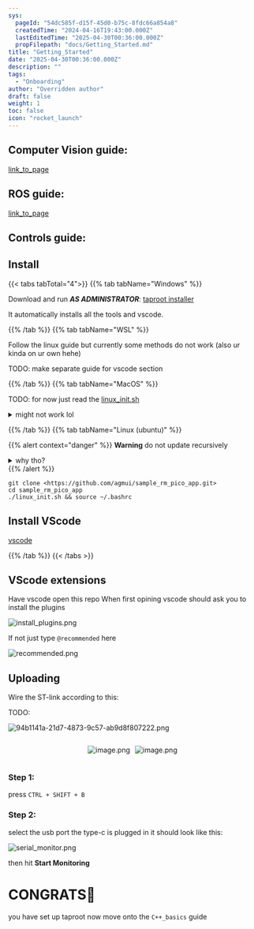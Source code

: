 ```yaml
---
sys:
  pageId: "54dc585f-d15f-45d0-b75c-8fdc66a854a8"
  createdTime: "2024-04-16T19:43:00.000Z"
  lastEditedTime: "2025-04-30T00:36:00.000Z"
  propFilepath: "docs/Getting_Started.md"
title: "Getting_Started"
date: "2025-04-30T00:36:00.000Z"
description: ""
tags:
  - "Onboarding"
author: "Overridden author"
draft: false
weight: 1
toc: false
icon: "rocket_launch"
---
```


## Computer Vision guide:

[link_to_page](86d45bc0-388b-4d26-8848-44f255f73d0e)

## ROS guide:

[link_to_page](3c76c1de-ec8f-46d6-8b0a-294005edc2d5)

## Controls guide:

## Install

{{< tabs tabTotal="4">}}
{{% tab tabName="Windows" %}}

Download and run _**AS ADMINISTRATOR**_: [taproot installer](https://github.com/Thornbots/TeachingFreshies/releases/tag/1.0)

It automatically installs all the tools and vscode.

{{% /tab %}}
{{% tab tabName="WSL" %}}

Follow the linux guide but currently some methods do not work (also ur kinda on ur own hehe)

TODO: make separate guide for vscode section

{{% /tab %}}
{{% tab tabName="MacOS" %}}

TODO: for now just read the [linux_init.sh](https://github.com/agmui/sample_rm_pico_app/blob/main/linux_init.sh)

<details>
<summary>might not work lol</summary>

`brew install libusb pkg-config`

Next install: [vscode](https://code.visualstudio.com/Download)

</details>

{{% /tab %}}
{{% tab tabName="Linux (ubuntu)" %}}

{{% alert context="danger" %}}
**Warning** do not update recursively
<details>
<summary>why tho?</summary>
There are some submodules that may go on for a while (like tinyusb) and I highly
recommend you don't need to get them.
If you want to see what submodules I update just look in `linux_init.sh`
</details>
{{% /alert %}}

```shell
git clone <https://github.com/agmui/sample_rm_pico_app.git>
cd sample_rm_pico_app
./linux_init.sh && source ~/.bashrc
```

## Install VScode

[vscode](https://code.visualstudio.com/Download)

{{% /tab %}}
{{< /tabs >}}

## VScode extensions

Have vscode open this repo
When first opining vscode should ask you to install the plugins

![install_plugins.png](https://prod-files-secure.s3.us-west-2.amazonaws.com/d518164a-d88e-44d1-a4ee-3adb3bd8bce0/89bd30f0-1825-4e77-867b-0a41ce370880/install_plugins.png?X-Amz-Algorithm=AWS4-HMAC-SHA256&X-Amz-Content-Sha256=UNSIGNED-PAYLOAD&X-Amz-Credential=ASIAZI2LB46674ZIZ7M4%2F20250604%2Fus-west-2%2Fs3%2Faws4_request&X-Amz-Date=20250604T230823Z&X-Amz-Expires=3600&X-Amz-Security-Token=IQoJb3JpZ2luX2VjEF4aCXVzLXdlc3QtMiJIMEYCIQCOeNockMK4zD9M5Ydwu5B41Nobzw2YzC%2FzoWg%2BPKxkxQIhAIlzH4Eu8gjiq%2FvOc%2FXqIshri4jOstnzRe5I5%2BJki5FYKv8DCDcQABoMNjM3NDIzMTgzODA1Igw4ogUC%2F1zS9dXikJwq3AN1MzsZnDAxUy7vyn7m5IzKlvvhOkGAd1QVpq%2Fm9IHmovuoyZVuHQzNhTcHwUmjfhWpZfOAc%2BnehBvzJzR7fexvs9A7WjjC4qvsr3rVX9kjR0gpXGnZm2sMRUzHXXQxeD22jqaz4oOhCjDTbNWqh4q7snaT2b9hDZcdhbI6fpmS5WPEOLriSfvA9u1dx1XYPIl9ddJaL0tBGTi7qKh3jCzSQ5rGSaO%2FQWYom9wwzr26ZK19c7dwSXnnxlKrYlmOJwCnHlbeZK1qEs06w18Agvkkm9vu81ea%2FmENeFb91ycOeRJqb8UQ3CpDovmPp8yWtNdL8%2F%2Bor%2B1UiScqjP406kUPAZJFw410yjvkBelVt01YdhmCQnDHpl4ITwvuH34ykrqsMQiYj5sC6sPLM3OBiEpMdnDMR4NSeFxykbqqypBYTUlMpmcPR8utWMOyYeIOA6lIPvlfK7ZjVwQ%2F9mwh31xqjhzRC9DWphGAVmjeKivWpFO7xWbFOJ1xS704dE9ZTqoh%2Fy5rvm3kbgAJBmtD21zx1eSO4o6Af2ItxxXMxw%2BPYriI2%2FsIZwlEfMPWTvzFh4VA6xiDPe1fbmZP9Ifb12%2BbVh1H70DilDit67gEsyjVb5AUKQCAqW7Mv2ZQLjCvhYPCBjqkAUtGzpEfVQiYBlYd6h011%2F44ewZDNqU7rw4sPi8D4UKa1Hj9kRp79pUgJZOjfrRdezMOk7f1Iscfc1eWjcSN9XlumN4aocIX0mNIti8g%2FsdM%2BdxWYXplO9q8SBwSkQfX4syZNynWlJcapwqIJbRQtLCwEdhu1ktQk%2B9ZzWYAysn77SuVApuS03wSgzq9SNsQ9RVgtf7hjwnI0awhlhYdpuBlZs0a&X-Amz-Signature=8e81df2163a812c3e3998fd9c422c7f9afaf04a73936ecbb1cfb9e3f925120e1&X-Amz-SignedHeaders=host&x-id=GetObject)

If not just type `@recommended` here  

![recommended.png](https://prod-files-secure.s3.us-west-2.amazonaws.com/d518164a-d88e-44d1-a4ee-3adb3bd8bce0/61e661e9-5d85-4dfc-be0d-8d2097a5e793/recommended.png?X-Amz-Algorithm=AWS4-HMAC-SHA256&X-Amz-Content-Sha256=UNSIGNED-PAYLOAD&X-Amz-Credential=ASIAZI2LB46674ZIZ7M4%2F20250604%2Fus-west-2%2Fs3%2Faws4_request&X-Amz-Date=20250604T230823Z&X-Amz-Expires=3600&X-Amz-Security-Token=IQoJb3JpZ2luX2VjEF4aCXVzLXdlc3QtMiJIMEYCIQCOeNockMK4zD9M5Ydwu5B41Nobzw2YzC%2FzoWg%2BPKxkxQIhAIlzH4Eu8gjiq%2FvOc%2FXqIshri4jOstnzRe5I5%2BJki5FYKv8DCDcQABoMNjM3NDIzMTgzODA1Igw4ogUC%2F1zS9dXikJwq3AN1MzsZnDAxUy7vyn7m5IzKlvvhOkGAd1QVpq%2Fm9IHmovuoyZVuHQzNhTcHwUmjfhWpZfOAc%2BnehBvzJzR7fexvs9A7WjjC4qvsr3rVX9kjR0gpXGnZm2sMRUzHXXQxeD22jqaz4oOhCjDTbNWqh4q7snaT2b9hDZcdhbI6fpmS5WPEOLriSfvA9u1dx1XYPIl9ddJaL0tBGTi7qKh3jCzSQ5rGSaO%2FQWYom9wwzr26ZK19c7dwSXnnxlKrYlmOJwCnHlbeZK1qEs06w18Agvkkm9vu81ea%2FmENeFb91ycOeRJqb8UQ3CpDovmPp8yWtNdL8%2F%2Bor%2B1UiScqjP406kUPAZJFw410yjvkBelVt01YdhmCQnDHpl4ITwvuH34ykrqsMQiYj5sC6sPLM3OBiEpMdnDMR4NSeFxykbqqypBYTUlMpmcPR8utWMOyYeIOA6lIPvlfK7ZjVwQ%2F9mwh31xqjhzRC9DWphGAVmjeKivWpFO7xWbFOJ1xS704dE9ZTqoh%2Fy5rvm3kbgAJBmtD21zx1eSO4o6Af2ItxxXMxw%2BPYriI2%2FsIZwlEfMPWTvzFh4VA6xiDPe1fbmZP9Ifb12%2BbVh1H70DilDit67gEsyjVb5AUKQCAqW7Mv2ZQLjCvhYPCBjqkAUtGzpEfVQiYBlYd6h011%2F44ewZDNqU7rw4sPi8D4UKa1Hj9kRp79pUgJZOjfrRdezMOk7f1Iscfc1eWjcSN9XlumN4aocIX0mNIti8g%2FsdM%2BdxWYXplO9q8SBwSkQfX4syZNynWlJcapwqIJbRQtLCwEdhu1ktQk%2B9ZzWYAysn77SuVApuS03wSgzq9SNsQ9RVgtf7hjwnI0awhlhYdpuBlZs0a&X-Amz-Signature=59e1273140bdc9b60ce526af99cf99a6ed9d6b6ba110c0ea5ed9fdbd490b11b2&X-Amz-SignedHeaders=host&x-id=GetObject)

## Uploading

Wire the ST-link according to this:

TODO:

![94b1141a-21d7-4873-9c57-ab9d8f807222.png](https://prod-files-secure.s3.us-west-2.amazonaws.com/d518164a-d88e-44d1-a4ee-3adb3bd8bce0/e5fad17d-ab82-4300-9f4c-505ab4b1202c/94b1141a-21d7-4873-9c57-ab9d8f807222.png?X-Amz-Algorithm=AWS4-HMAC-SHA256&X-Amz-Content-Sha256=UNSIGNED-PAYLOAD&X-Amz-Credential=ASIAZI2LB46674ZIZ7M4%2F20250604%2Fus-west-2%2Fs3%2Faws4_request&X-Amz-Date=20250604T230823Z&X-Amz-Expires=3600&X-Amz-Security-Token=IQoJb3JpZ2luX2VjEF4aCXVzLXdlc3QtMiJIMEYCIQCOeNockMK4zD9M5Ydwu5B41Nobzw2YzC%2FzoWg%2BPKxkxQIhAIlzH4Eu8gjiq%2FvOc%2FXqIshri4jOstnzRe5I5%2BJki5FYKv8DCDcQABoMNjM3NDIzMTgzODA1Igw4ogUC%2F1zS9dXikJwq3AN1MzsZnDAxUy7vyn7m5IzKlvvhOkGAd1QVpq%2Fm9IHmovuoyZVuHQzNhTcHwUmjfhWpZfOAc%2BnehBvzJzR7fexvs9A7WjjC4qvsr3rVX9kjR0gpXGnZm2sMRUzHXXQxeD22jqaz4oOhCjDTbNWqh4q7snaT2b9hDZcdhbI6fpmS5WPEOLriSfvA9u1dx1XYPIl9ddJaL0tBGTi7qKh3jCzSQ5rGSaO%2FQWYom9wwzr26ZK19c7dwSXnnxlKrYlmOJwCnHlbeZK1qEs06w18Agvkkm9vu81ea%2FmENeFb91ycOeRJqb8UQ3CpDovmPp8yWtNdL8%2F%2Bor%2B1UiScqjP406kUPAZJFw410yjvkBelVt01YdhmCQnDHpl4ITwvuH34ykrqsMQiYj5sC6sPLM3OBiEpMdnDMR4NSeFxykbqqypBYTUlMpmcPR8utWMOyYeIOA6lIPvlfK7ZjVwQ%2F9mwh31xqjhzRC9DWphGAVmjeKivWpFO7xWbFOJ1xS704dE9ZTqoh%2Fy5rvm3kbgAJBmtD21zx1eSO4o6Af2ItxxXMxw%2BPYriI2%2FsIZwlEfMPWTvzFh4VA6xiDPe1fbmZP9Ifb12%2BbVh1H70DilDit67gEsyjVb5AUKQCAqW7Mv2ZQLjCvhYPCBjqkAUtGzpEfVQiYBlYd6h011%2F44ewZDNqU7rw4sPi8D4UKa1Hj9kRp79pUgJZOjfrRdezMOk7f1Iscfc1eWjcSN9XlumN4aocIX0mNIti8g%2FsdM%2BdxWYXplO9q8SBwSkQfX4syZNynWlJcapwqIJbRQtLCwEdhu1ktQk%2B9ZzWYAysn77SuVApuS03wSgzq9SNsQ9RVgtf7hjwnI0awhlhYdpuBlZs0a&X-Amz-Signature=5a3f7368176456a709292bdc36ce6d7fb7bfe30275ed3e2eba3b1b1055f40374&X-Amz-SignedHeaders=host&x-id=GetObject)

<div style="display: flex;flex-direction: row; column-gap:10px; max-width: 630px;justify-content: center;">
<div>

![image.png](https://prod-files-secure.s3.us-west-2.amazonaws.com/d518164a-d88e-44d1-a4ee-3adb3bd8bce0/210ecb78-1116-4d7b-b9b7-2292f66fa2c2/image.png?X-Amz-Algorithm=AWS4-HMAC-SHA256&X-Amz-Content-Sha256=UNSIGNED-PAYLOAD&X-Amz-Credential=ASIAZI2LB466RHMRK7WJ%2F20250604%2Fus-west-2%2Fs3%2Faws4_request&X-Amz-Date=20250604T230829Z&X-Amz-Expires=3600&X-Amz-Security-Token=IQoJb3JpZ2luX2VjEF4aCXVzLXdlc3QtMiJHMEUCIQCbylS66iUAL4DtCIJa%2FLskZPVGwAlZY50NXu8p4UOaTAIgQk7rtTjVVkpjs1nj%2FVnL0Lc6Wtl0Tpe24powtlhHAtYq%2FwMINxAAGgw2Mzc0MjMxODM4MDUiDM26Dmfv4NPqAGrQqircA9AxzCeSBGQgo1cQSZSZy0Bc2bdkfIHVZvykXyXxX1sWIsAU3g5Kyd%2BnpE2peDTJFubFrz9G5s%2Bhxhh%2BoS72ArcTuFfxSNRJyBXtoG6kHeBdISM3SbUo3kUO5MHYlncl%2BY8Tm9lfbes3qr1D45cUj9OXEePffZDaROn7lp1AAvlI4K0BgL1qwXfjsGDQ5NwPzWhsqchrFQqCMW7aRF4TFs9Nd63cS80YDlz0qHdd40UzQIlKqTVB5278XDAQc9iavMt%2FR%2Bz3AwNWBJWjn%2BtWr0sSQAAIRpslXv7SKTt80yDedLzQr%2Ba%2BIuWzVj9esHi%2Bd9QJhqZ4saKNB%2BkwrSdevYoB41cm523OhyTqXI1EOfQzW9LjIGr%2Byf2tGTBqhOe5CDnZIUmWMHFH786G9AYgrXRdJgnlvRj%2Ffsi0zDADtzzIUapFfolhadRWwK%2BIZ1iX4z90Fy6xRG%2FFPreDSQXK6kTL%2B9S3upGFg4i54z0xI7yhN2K1371pwOgtvd28s6JqI7OrTC5%2BwRuvS1eIcAON%2Fm1LOOFpCXgWqQFdDFGAh44kdeE61JJwy8YT9BdCVx0SWZva%2BF9tdKX3PPgRo5uNAe%2FfXRGpqoa3Ix5uc8CIT9kXpIOX0Ja%2BVZLe7RX2MK2Fg8IGOqUBcyK7MuSh%2FXGd7EZ7CD7nxziDPvWlFlyJviomwlDxzGZZRpbOW5Ts1QSkAVsg%2Bsls4f%2BgXnuVfhUPs8MDSp%2FQBmIB6y9HFyge57r8cd5%2BeIMX8EP7JcL5MLxctUqzssoAmsv63GCE%2FDLwMabxE7po7UD1qo6DpxN9AgyPGlSSuM9YBvvrW5%2F3gXQUP0uwo2nc5YVQKq0Azy4Su98sWgc2w38L9q5B&X-Amz-Signature=3002c26f864e929eaa53890aba54623e944bfd231d2ba43ec0a549b861e27480&X-Amz-SignedHeaders=host&x-id=GetObject)

</div>
<div>

![image.png](https://prod-files-secure.s3.us-west-2.amazonaws.com/d518164a-d88e-44d1-a4ee-3adb3bd8bce0/33a0fd0f-8ca6-4a86-8e09-26e95ded1fff/image.png?X-Amz-Algorithm=AWS4-HMAC-SHA256&X-Amz-Content-Sha256=UNSIGNED-PAYLOAD&X-Amz-Credential=ASIAZI2LB466YWIIQLXA%2F20250604%2Fus-west-2%2Fs3%2Faws4_request&X-Amz-Date=20250604T230830Z&X-Amz-Expires=3600&X-Amz-Security-Token=IQoJb3JpZ2luX2VjEF8aCXVzLXdlc3QtMiJHMEUCIB3L7zjP7X2mKZUEQyp63hhrJlOiLfEDDhHV1UNZn4AmAiEA%2FuP9u96oZXsnxY2sCIK9mD0e%2FBjfGnI3IY%2B9m2rQ1Ogq%2FwMIOBAAGgw2Mzc0MjMxODM4MDUiDLfZVQwTWXrrzXL5iyrcA8mrsV0Swv7vG1S1FeThKBCoELawEcJ82PQml4opsZ0qF93f8mSGNUH%2BY0TlzrpnZHLWdHy1NeE5Ki8EZAsmz1kq%2BQqYBBenr94CZaW8zpQQS3bL15s2xh0kHAcxCUdM%2BOUrrMcrUNFQDlAO6BTScYrOzExqLmsAvAjrupRh2R681WxfksoktEWHoOl0skJxgugEZSrUHkpstxBVNGXdwYpIy3g3e5ODX3ztLAJwusIjkGkKzgjasMYhv9zOjFuXuDIlNdxyMJYAF2ng2a4pquwxNGMgNaQ4rnT0ZZr1K4pfQS%2FdjWZ7Wmvc%2FQMfX4bXfHmy4bYBNGyOQLHe4QrlcMNAiEf55syKP0SpHYm3rMXHArdHFOB29dnQl6nxywdA0H5YEMBVjXi7ujwFaabYDox1lmzL0Pmy%2BplLL9XCivv3nEQPWNggBrNSUGHvKlrze17JrlWt%2FBxnqGKS1bcCHPGexGrPXxcYALJE9MQpESy9zaXW2CIjG8CTE8GDp64OxjIuGiYh7qqCAtLUVj3eQKHIFr5Vcx3nH3pqFDaVhJdb5M0akDee0hU9MVWmSr9pY6w%2Fa4C31Lbys9eO0Q%2BXIsyQ5%2BEjXgD6SsMG0RRuokTGR9KhgnLJGiwbZ3QOMNmfg8IGOqUBLKM7bnlEtCpzA%2BiEwF9n9y4nDVQmnUkkFy9n7mFH1U%2FHOyCUlw1zmZvWhDtMg2iFXMTBab%2BGuKwNF14Ff%2BU17kp%2Fyjc1BDxaVr3lJwl1Ta6K%2BPHqCFqbm3cFQ2MstEgbwD8DndKg0NUmkWNfQcZgX8sJFBZhxTRio61D6GXjKrFUmHn6Bcv0vaauVWyC40%2FjpB6iBEyiJJJbFfPzyt%2BzBuXKDDc3&X-Amz-Signature=c4e40fed962cc38196ab8031d99fc5a7389866a0acee6359f3e8de2172fde952&X-Amz-SignedHeaders=host&x-id=GetObject)

</div>
</div>

### Step 1:

press `CTRL + SHIFT + B`

### Step 2:

select the usb port the type-c is plugged in it should look like this:

![serial_monitor.png](https://prod-files-secure.s3.us-west-2.amazonaws.com/d518164a-d88e-44d1-a4ee-3adb3bd8bce0/f03f4774-05d4-4393-b6a0-d5efb6d315ab/serial_monitor.png?X-Amz-Algorithm=AWS4-HMAC-SHA256&X-Amz-Content-Sha256=UNSIGNED-PAYLOAD&X-Amz-Credential=ASIAZI2LB46674ZIZ7M4%2F20250604%2Fus-west-2%2Fs3%2Faws4_request&X-Amz-Date=20250604T230823Z&X-Amz-Expires=3600&X-Amz-Security-Token=IQoJb3JpZ2luX2VjEF4aCXVzLXdlc3QtMiJIMEYCIQCOeNockMK4zD9M5Ydwu5B41Nobzw2YzC%2FzoWg%2BPKxkxQIhAIlzH4Eu8gjiq%2FvOc%2FXqIshri4jOstnzRe5I5%2BJki5FYKv8DCDcQABoMNjM3NDIzMTgzODA1Igw4ogUC%2F1zS9dXikJwq3AN1MzsZnDAxUy7vyn7m5IzKlvvhOkGAd1QVpq%2Fm9IHmovuoyZVuHQzNhTcHwUmjfhWpZfOAc%2BnehBvzJzR7fexvs9A7WjjC4qvsr3rVX9kjR0gpXGnZm2sMRUzHXXQxeD22jqaz4oOhCjDTbNWqh4q7snaT2b9hDZcdhbI6fpmS5WPEOLriSfvA9u1dx1XYPIl9ddJaL0tBGTi7qKh3jCzSQ5rGSaO%2FQWYom9wwzr26ZK19c7dwSXnnxlKrYlmOJwCnHlbeZK1qEs06w18Agvkkm9vu81ea%2FmENeFb91ycOeRJqb8UQ3CpDovmPp8yWtNdL8%2F%2Bor%2B1UiScqjP406kUPAZJFw410yjvkBelVt01YdhmCQnDHpl4ITwvuH34ykrqsMQiYj5sC6sPLM3OBiEpMdnDMR4NSeFxykbqqypBYTUlMpmcPR8utWMOyYeIOA6lIPvlfK7ZjVwQ%2F9mwh31xqjhzRC9DWphGAVmjeKivWpFO7xWbFOJ1xS704dE9ZTqoh%2Fy5rvm3kbgAJBmtD21zx1eSO4o6Af2ItxxXMxw%2BPYriI2%2FsIZwlEfMPWTvzFh4VA6xiDPe1fbmZP9Ifb12%2BbVh1H70DilDit67gEsyjVb5AUKQCAqW7Mv2ZQLjCvhYPCBjqkAUtGzpEfVQiYBlYd6h011%2F44ewZDNqU7rw4sPi8D4UKa1Hj9kRp79pUgJZOjfrRdezMOk7f1Iscfc1eWjcSN9XlumN4aocIX0mNIti8g%2FsdM%2BdxWYXplO9q8SBwSkQfX4syZNynWlJcapwqIJbRQtLCwEdhu1ktQk%2B9ZzWYAysn77SuVApuS03wSgzq9SNsQ9RVgtf7hjwnI0awhlhYdpuBlZs0a&X-Amz-Signature=9cf9f3fb23b9c2c2294963eef7cbe85940c371961763609c8f9cf33db8d0d9da&X-Amz-SignedHeaders=host&x-id=GetObject)

then hit **Start Monitoring**

# CONGRATS🎉

you have set up taproot now move onto the `C++_basics` guide
